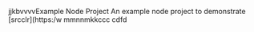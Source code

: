 jjkbvvvvExample Node Project
An example node project to demonstrate [srcclr](https:/w
mmnnmkkccc
   cdfd
